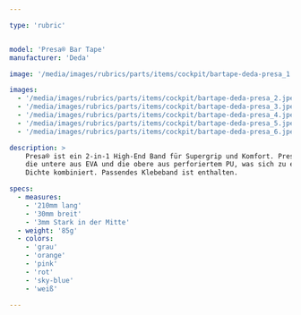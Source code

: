 ```yaml
---

type: 'rubric'


model: 'Presa® Bar Tape'
manufacturer: 'Deda'

image: '/media/images/rubrics/parts/items/cockpit/bartape-deda-presa_1.jpeg'

images:
  - '/media/images/rubrics/parts/items/cockpit/bartape-deda-presa_2.jpeg'
  - '/media/images/rubrics/parts/items/cockpit/bartape-deda-presa_3.jpeg'
  - '/media/images/rubrics/parts/items/cockpit/bartape-deda-presa_4.jpeg'
  - '/media/images/rubrics/parts/items/cockpit/bartape-deda-presa_5.jpeg'
  - '/media/images/rubrics/parts/items/cockpit/bartape-deda-presa_6.jpeg'

description: >
    Presa® ist ein 2-in-1 High-End Band für Supergrip und Komfort. Presa® besteht aus zwei Lagen, 
    die untere aus EVA und die obere aus perforiertem PU, was sich zu einem Band mit doppelter 
    Dichte kombiniert. Passendes Klebeband ist enthalten.

specs:
  - measures:
    - '210mm lang'
    - '30mm breit'
    - '3mm Stark in der Mitte'
  - weight: '85g'
  - colors:
    - 'grau'
    - 'orange'
    - 'pink'
    - 'rot'
    - 'sky-blue'
    - 'weiß'

---
```


